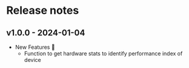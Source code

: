 # Release notes

## v1.0.0 - 2024-01-04

- New Features :rocket:
    - Function to get hardware stats to identify performance index of device
